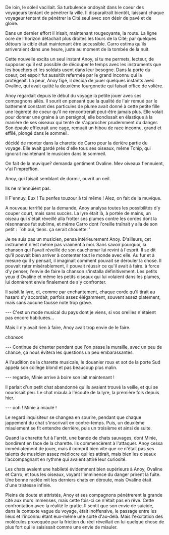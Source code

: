 De loin, le soleil vacillait. Sa turbulence ondoyait dans le coeur des
voyageurs tentant de pénétrer la ville. Il disparaitraît bientôt,
laissant chaque voyageur tentant de pénétrer la Cité seul avec son
désir de pavé et de gloire.

Dans un dernier effort il irisait, maintenant rougeoyante, la
route. La ligne ocre de l'horizon détachait plus droites les tours de
la Cité; par quelques détours la cible était maintenant être
accessible. Carro estima qu'ils arriveraient dans une heure, juste au
moment de la tombée de la nuit.

Cette nouvelle excita un seul instant Anoy, si tu me permets, lecteur,
de supposer qu'il est possible de découper le temps avec les
instruments que les bouchers et les soldats usent dans leur besogne.
Dans la porte du coeur, cet espoir fut aussitôt refermée par le grand
Inconnu qui la protégeait. La peur, Anoy figé, il décida de jouer quelques
instants avec Ovaline, qui avait quitté la deuxième fourgonette qui
faisait office de volière.

Anoy regardait depuis le début du voyage la petite jouer avec ses
compagnons ailés. Il sourit en pensant que la qualité de l'air remué
par le battement constant des particules de plume avait donné à cette
petite fille une légèreté de coeur qu'il ne rencontrerait peut-être
jamais plus. Elle volait pour donner une graine à un persignol, elle
bondissait en élastique à la manière de ses oiseaux qui tente de
s'approcher prudemment du danger. Son épaule effleurait une cage,
remuait un hibou de race inconnu, grand et effilé, plongé dans le
sommeil.

décidé de monter dans la charette de Carro pour la derière partie du
voyage. Elle avait gardé près d'elle tous ses oiseaux, même Tchip, qui
ignorait maintenant le musicien dans le sommeil.

On fait de la muvique? demanda gentiment Ovaline. Mev oiveaux
f'ennuient, v'ai l'impreffion.

Anoy, qui faisait semblant de dormir, ouvrit un oeil.

Ils ne m'ennuient pas.

Il F'ennuy. Eux ! Tu penfes touzour à toi même ! Alez, on fait de la
muvique.

A nouveau terrifié par la demande, Anoy analysa toutes les
possibilités d'y couper court, mais sans succès. La lyre était là, à
portée de mains, un oiseau qui s'était réveillé alla frotter ses
plumes contre les cordes dont la résonnance fut sublime, et même Carro
dont l'oreille traînait y alla de son petit : ``oh oui, tiens. ça
serait chouette.''

Je ne suis pas un musicien, pensa intérieurement Anoy. D'ailleurs, cet
instrument n'est même pas vraiment à moi. Sans savoir pourquoi, la
chanson qui l'avait réveillé de son cauchemar lui revint à
l'esprit. Il se dit qu'il pouvait bien arriver à contenter tout le
monde avec elle. Au fur et à mesure qu'il y pensait, il imaginait
comment pouvait se dérouler la chose. Il pouvait rater misérablement,
il pouvait réussir ce qu'il avait à faire. à force d'y penser, l'envie
de faire la chanson s'installa définitivement. Les petits yeux
d'Ovaline et même les petits oiseaux qui lui volaient dans les plumes,
lui donnèrent envie finalement de s'y confronter.

Il saisit la lyre, et, comme par enchantement, chaque corde qu'il tirait au
hasard s'y accordait, parfois assez élégamment, souvent assez
platement, mais sans aucune fausse note trop grave.

--- C'est un mode musical du pays dont je viens, si vos oreilles
n'étaient pas encore habituées...

Mais il n'y avait rien à faire, Anoy avait trop envie de le faire.

*chanson*


--- Continue de chanter pendant que l'on passe la muraille, avec un peu
de chance, ça nous évitera les questions un peu embarassantes.

A l'audition de la charette musicale, le douanier roux et sot de la
porte Sud appela son collège blond et pas beaucoup plus malin.

--- regarde, Minie arrive à boire son lait maintenant ! 

Il parlait d'un petit chat abandonné qu'ils avaient trouvé la veille,
et qui se nourissait peu. Le chat miaula à l'écoute de la lyre, la
première fois depuis hier.

--- ooh ! Minie a miaulé !

Le regard inquisiteur se changea en sourire, pendant que chaque
jappement du chat s'inscrivait en contre-temps. Puis, un deuxième
miaulement se fit entendre derrière, puis un troisième et ainsi de
suite. 

Quand la charette fut à l'arrêt, une bande de chats sauvages, dont
Minie, bondirent en face de la charette. Ils commencèrent à
l'attaquer. Anoy cessa immédiatement de jouer, mais il comprit bien
vite que ce n'était pas ses talents de musicien assez médiocre qui les
attirait, mais bien les oiseaux l'accompagnant en rythme qui avaient
attiré leur curiosité.

Les chats avaient une habileté
évidemment bien supérieurs à Anoy, Ovaline et Carro, et tous les
oiseaux, voyant l'imminence du danger prirent la fuite. Une bonne
raclée mit les derniers chats en déroute, mais Ovaline était d'une
tristesse infinie.

Pleins de doute et attristés, Anoy et ses compagnons pénétrerent la
grande cité aux murs immenses, mais cette fois-ci ce n'était pas en
rêve. Cette confrontation avec la réalité le gratte. Il sentit que son
envie de suicide, dans le contexte vague du voyage, était inoffensive,
le passage entre les lieux et l'inconnu étant eux-même une sorte
d'au-delà. Mais l'excitation des molécules provoquée par la friction
du réel réveillait en lui quelque chose de plus fort qui le saisissait
comme une envie de miauler.
